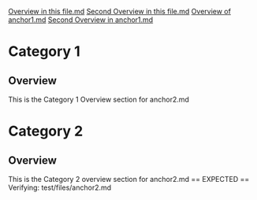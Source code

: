 [Overview in this file.md](#Overview)
[Second Overview in this file.md](#Overview-1)
[Overview of anchor1.md](anchor1.md#Overview)
[Second Overview in anchor1.md](anchor1.md#Overview-1)

# Category 1

## Overview

This is the Category 1 Overview section for anchor2.md

# Category 2

## Overview

This is the Category 2 overview section for anchor2.md
== EXPECTED ==
Verifying: test/files/anchor2.md
